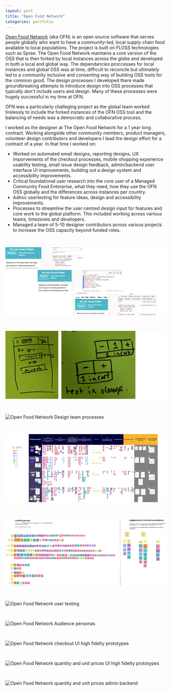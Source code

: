 ```yaml
---
layout: post
title: "Open Food Network"
categories: portfolio
---
```


[Open Food Network](https://openfoodnetwork.org/) (aka OFN) is an open source software that serves people globally who want to have a community-led, local supply chain food available to local populations. The project is built on FLOSS technologies such as Spree. The Open Food Network maintains a core version of the OSS that is then forked by local instances across the globe and developed in both a local and global way. The dependancies proccesses for local instances and global OSS was at time, difficult to reconcile but ultimately led to a community inclusive and consenting way of building OSS tools for the common good. The design processes I developed there made groundbreaking attempts to introduce design into OSS processes that typically don't include users and design. Many of these processes were hugely successful in my time at OFN.

OFN was a particularly challeging project as the global team worked tirelessly to include the forked instances of the OFN OSS tool and the balancing of needs was a democratic and collaborative process.

I worked as the designer at The Open Food Network for a 1 year long contract. Working alongside other community members, product managers, volunteer design contributors and developers I lead the design effort for a contract of a year. In that time I worked on:

- Worked on automated email designs, reporting designs, UX imporvements of the checkout processes, mobile shopping experience usability testing, small issue design feedback, admin/backend user interface UI improvements, building out a design system and accessibility improvements.
- Critical foundational user research into the core user of a Managed Community Food Enterprise, what they need, how they use the OFN OSS globally and the differences across instances per country.
- Adhoc usertesting for feature ideas, design and accessibility improvements.
- Processes to streamline the user centred design input for features and core work to the global platform. This included working across various teams, timezones and developers.
- Managed a team of 5-10 designer contributors across various projects to increase the OSS capacity beyond funded roles.

<br />

![Open Food Network UI design via inspect element CSS changes](https://raw.githubusercontent.com/Erioldoesdesign/erioldoesdesign.github.io/master/images/OFN-1-950x400.jpg "Open Food Network UI design via inspect element CSS changes")

<br />

![Open Food Network UI sketches from Usertesting Sessions](https://raw.githubusercontent.com/Erioldoesdesign/erioldoesdesign.github.io/master/images/OFN-1-1-950x400.jpg "Open Food Network UI sketches from Usertesting Sessions")

<br />

![Open Food Network Design team processes](https://github.com/Erioldoesdesign/erioldoesdesign.github.io/master/images/OFN-2-950x400.jpg "Open Food Network Design team processes")

<br />

![Open Food Network foundational user research](https://github.com/Erioldoesdesign/erioldoesdesign.github.io/blob/master/images/OFN-3-950x400.jpg?raw=true "Open Food Network foundational user research")

<br />

![Open Food Network foundational user research synthesis](https://github.com/Erioldoesdesign/erioldoesdesign.github.io/blob/master/images/OFN-4-950x400.jpg "Open Food Network foundational user research synthesis")

<br />

![Open Food Network user testing](https://github.com/Erioldoesdesign/erioldoesdesign.github.io/master/images/OFN-5-950x400.jpg "Open Food Network user testing")

<br />

![Open Food Network Audience personas](https://github.com/Erioldoesdesign/erioldoesdesign.github.io/master/images/OFN-6-950x400.jpg "Open Food Network Audience personas")

<br />

![Open Food Network checkout UI high fidelty prototypes](https://github.com/Erioldoesdesign/erioldoesdesign.github.io/master/images/OFN-7-950x400.jpg "Open Food Network checkout UI high fidelty prototypes")

<br />

![Open Food Network quantity and unit prices UI high fidelty prototypes](https://github.com/Erioldoesdesign/erioldoesdesign.github.io/master/images/OFN-8-950x400.jpg "Open Food Network quantity and unit prices UI high fidelty prototypes")

<br />

![Open Food Network quantity and unit prices admin backend](https://github.com/Erioldoesdesign/erioldoesdesign.github.io/master/images/OFN-9-950x400.jpg "Open Food Network quantity and unit prices admin backend")